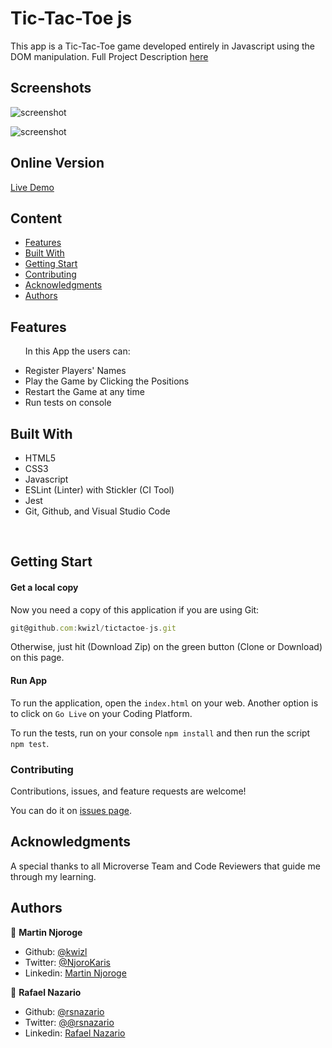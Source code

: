 # Tic-Tac-Toe js

This app is a Tic-Tac-Toe game developed entirely in Javascript using the DOM manipulation. Full Project Description [here](https://www.theodinproject.com/courses/javascript/lessons/tic-tac-toe-javascript)

## Screenshots

![screenshot](https://cdn.mathpix.com/snip/images/80QjOOyLGp9ZWerRDJOOKEZeJIz9WF2p3RbyvTgqHoY.original.fullsize.png)

![screenshot](https://cdn.mathpix.com/snip/images/-75HmyDAMtdNL8qInz9zgGfo9Kv3hrz9gvwrpghD9j4.original.fullsize.png)

## Online Version
 [Live Demo ](https://rawcdn.githack.com/kwizl/tictactoe-js/e88523c51b307db05d3d539c26f5bb22e3fd4092/index.html)

## Content

* [Features](#features)
* [Built With](#built-with)
* [Getting Start](#getting-start)
* [Contributing](#contributing)
* [Acknowledgments](#acknowledgments)
* [Authors](#authors)

## Features

<ul>
  <p>In this App the users can:</p>
  <li>Register Players' Names</li>
  <li>Play the Game by Clicking the Positions</li>
  <li>Restart the Game at any time</li>
  <li>Run tests on console</li>
</ul>

## Built With

- HTML5
- CSS3
- Javascript
- ESLint (Linter) with Stickler (CI Tool)
- Jest
- Git, Github, and Visual Studio Code
<br>

## Getting Start

#### Get a local copy
Now you need a copy of this application if you are using Git:
```js
git@github.com:kwizl/tictactoe-js.git
```
Otherwise, just hit (Download Zip) on the green button (Clone or Download) on this page.

#### Run App

To run the application, open the `index.html` on your web.
Another option is to click on `Go Live` on your Coding Platform.

To run the tests, run on your console ```npm install``` and then run the script ```npm test```.

### Contributing

Contributions, issues, and feature requests are welcome!

You can do it on [issues page](issues/).

## Acknowledgments

A special thanks to all Microverse Team and Code Reviewers that guide me through my learning.

## Authors

👤 **Martin Njoroge**

- Github: [@kwizl](https://github.com/kwizl)
- Twitter: [@NjoroKaris](https://twitter.com/NjoroKaris)
- Linkedin: [Martin Njoroge](https://www.linkedin.com/in/martin-kariuki-njoroge/)

👤 **Rafael Nazario**

- Github: [@rsnazario](https://github.com/rsnazario)
- Twitter: [@@rsnazario](https://twitter.com/@rsnazario)
- Linkedin: [Rafael Nazario](https://www.linkedin.com/in/rsnazario/)

